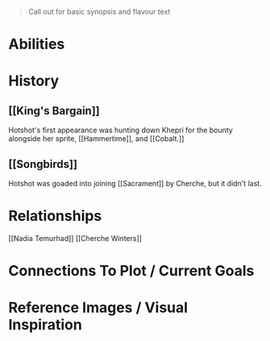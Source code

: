 > Call out for basic synopsis and flavour text

# Abilities

# History

## [[King's Bargain]]
Hotshot's first appearance was hunting down Khepri for the bounty alongside her sprite, [[Hammertime]], and [[Cobalt.]]
## [[Songbirds]]
Hotshot was goaded into joining [[Sacrament]] by Cherche, but it didn't last.
# Relationships
[[Nadia Temurhad]]
[[Cherche Winters]]
# Connections To Plot / Current Goals

# Reference Images / Visual Inspiration